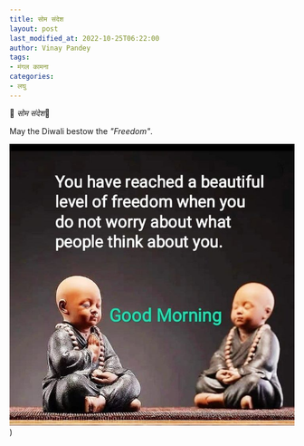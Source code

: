 ```yaml
---
title: सोम संदेश
layout: post
last_modified_at: 2022-10-25T06:22:00
author: Vinay Pandey
tags:
- मंगल कामना
categories:
- लघु
---
```

🙏 *सोम संदेश*🙏

May the Diwali bestow the _"Freedom"_.


![IMG-20221025-WA0002.jpg](/images/IMG-20221025-WA0002.jpg))

